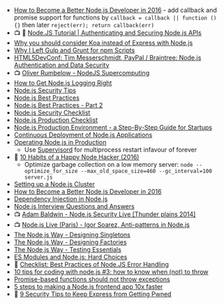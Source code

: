 
- [How to Become a Better Node.js Developer in 2016](https://blog.risingstack.com/how-to-become-a-better-node-js-developer-in-2016/) - add callback and promise support for functions by `callback = callback || function () {}` then later `reject(err); return callback(err)`
- :tv: :notebook: [Node.JS Tutorial | Authenticating and Securing Node.js APIs](https://www.youtube.com/watch?v=1RejSN2GT8w&index=33&list=WL)
- [Why you should consider Koa instead of Express with Node.js](https://medium.com/@l1ambda/why-you-should-use-koa-with-node-js-7c231a8174fa#.7p2kpzhrz)
- [Why I Left Gulp and Grunt for npm Scripts](https://medium.com/@housecor/why-i-left-gulp-and-grunt-for-npm-scripts-3d6853dd22b8#.8l8kya27t)
- [HTML5DevConf: Tim Messerschmidt, PayPal / Braintree: Node.js Authentication and Data Security](https://youtu.be/f0Hw_0lwFyc)
- :tv: [Oliver Rumbelow - NodeJS Supercomputing](https://youtu.be/1mYl6v0Kzt0)
- [How to Get Node.js Logging Right](https://blog.risingstack.com/node-js-logging-tutorial/)
- [Node.js Security Tips](https://blog.risingstack.com/node-js-security-tips/)
- [Node.js Best Practices](https://blog.risingstack.com/node-js-best-practices/)
- [Node.js Best Practices - Part 2](https://blog.risingstack.com/node-js-best-practices-part-2/)
- [Node.js Security Checklist](https://blog.risingstack.com/node-js-security-checklist/)
- [Node.js Production Checklist](https://blog.risingstack.com/node-js-production-checklist/)
- [Node.js Production Environment - a Step-By-Step Guide for Startups](https://blog.risingstack.com/nodejs-production-environment-for-startups/)
- [Continuous Deployment of Node.js Applications](https://blog.risingstack.com/continuous-deployment-of-node-js-applications/)
- [Operating Node.js in Production](https://blog.risingstack.com/operating-node-in-production/)
  - Use [Supervisord](http://supervisord.org/) for multiprocess restart infavour of forever
- :notebook: [10 Habits of a Happy Node Hacker (2016)](https://blog.heroku.com/archives/2015/11/10/node-habits-2016)
  - Optimize garbage collection on a low memory server: `node --optimize_for_size --max_old_space_size=460 --gc_interval=100 server.js`
- [Setting up a Node.js Cluster](http://stackabuse.com/setting-up-a-node-js-cluster/)
- [How to Become a Better Node.js Developer in 2016](https://blog.risingstack.com/how-to-become-a-better-node-js-developer-in-2016/)
- [Dependency Injection in Node.js](https://blog.risingstack.com/dependency-injection-in-node-js/)
- [Node.js Interview Questions and Answers](https://blog.risingstack.com/node-js-interview-questions/)
- :tv: [Adam Baldwin - Node.js Security Live [Thunder plains 2014]](https://youtu.be/4vccPZcq08w)
- :tv: [Node.js Live (Paris) - Igor Soarez, Anti-patterns in Node.js](https://youtu.be/pGFQ02qtJ7w)
- [The Node.js Way - Designing Singletons](http://fredkschott.com/post/2013/12/node-js-cookbook---designing-singletons/)
- [The Node.js Way - Designing Factories](http://fredkschott.com/post/2015/01/the-node-way-designing-factories/)
- [The Node.js Way - Testing Essentials](http://fredkschott.com/post/2014/05/nodejs-testing-essentials/)
- [ES Modules and Node.js: Hard Choices](https://medium.com/@nodesource/es-modules-and-node-js-hard-choices-2b6995e4d491#.otc9weg0m)
- :notebook: [Checklist: Best Practices of Node.JS Error Handling](http://goldbergyoni.com/checklist-best-practices-of-node-js-error-handling/)
- [10 tips for coding with node.js #3: how to know when (not) to throw](http://www.nearform.com/nodecrunch/10-tips-coding-node-js-3-know-throw-2/)
- [Promise-based functions should not throw exceptions](http://www.2ality.com/2016/03/promise-rejections-vs-exceptions.html)
- [5 steps to making a Node.js frontend app 10x faster](https://engineering.gosquared.com/making-dashboard-faster)
- :notebook: [9 Security Tips to Keep Express from Getting Pwned](https://nodesource.com/blog/nine-security-tips-to-keep-express-from-getting-pwned/)
